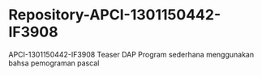 # Repository-APCI-1301150442-IF3908
APCI-1301150442-IF3908
Teaser DAP
Program sederhana menggunakan bahsa pemograman pascal
